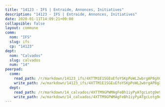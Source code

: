 ```yaml
---
title: "14123 - IFS | Entraide, Annonces, Initiatives"
description: "14123 - IFS | Entraide, Annonces, Initiatives"
date: 2020-01-11T14:09:21+09:00
collapsible: false
layout: commune
comm:
  nom: "IFS"
  slug: ifs
  cp: "14123"
dept:
  nom: "Calvados"
  slug: calvados
  num: "14"
peerpad:
  comm:
    read_path: /r/markdown/14123_ifs/4XTTM1E1SGEuEfoYSKpPoWL2wbrgAP8gXC8svPCNUfz8ZVfkJ
    write_path: /w/markdown/14123_ifs/4XTTM1E1SGEuEfoYSKpPoWL2wbrgAP8gXC8svPCNUfz8ZVfkJ-K3TgUTJSBGnsJpqM9XwoYGi5unFK5xLKWAKErhMib7BfVuFrRKSRbtzzcH8nccoH3iP3RjtKT2CwYZF4LYcnyJWPUPuac6NUQ6zBECShTUZY4macXkDdM8cnLnpiVcCCUp5KaDo4
  dept:
    read_path: /r/markdown/14_calvados/4XTTM9GPWMAgFeBh1iyPyATgcLotg9e9APJpQBEyY3RZiUwJ6
    write_path: /w/markdown/14_calvados/4XTTM9GPWMAgFeBh1iyPyATgcLotg9e9APJpQBEyY3RZiUwJ6-K3TgUXWJAT2cYJ9ZstQphkkm2za8um5GwwXsivqaDFTgbhMDcHaRXnT3h69szAqCyvWcFfDim5fkwc6CXdUtyvPpirbD1TPAb6xCxpPN6dR3zzDRe29YehQYbhZdjvZYkgztJYvi
---
```


